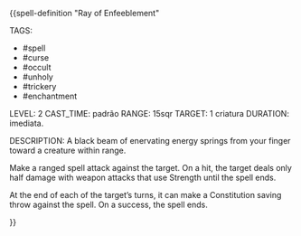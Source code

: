 {{spell-definition "Ray of Enfeeblement"

TAGS:
- #spell
- #curse
- #occult
- #unholy
- #trickery
- #enchantment

LEVEL: 2
CAST_TIME: padrão
RANGE: 15sqr
TARGET: 1 criatura
DURATION: imediata.

DESCRIPTION:
A black beam of enervating energy springs from your finger toward a creature within range.  

Make a ranged spell attack against the target. On a hit, the target deals only half damage with weapon attacks that use Strength until the spell ends.  
  
At the end of each of the target’s turns, it can make a Constitution saving throw against the spell. On a success, the spell ends.

}}